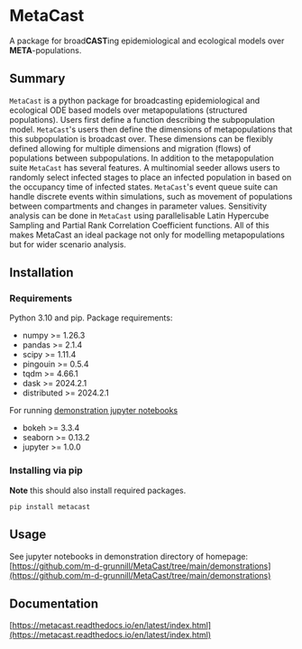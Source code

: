 # MetaCast


A package for broad**CAST**ing epidemiological and ecological models over **META**-populations.

## Summary

`MetaCast` is a python package for broadcasting epidemiological and ecological ODE based models
over metapopulations (structured populations). Users first define a function describing the
subpopulation model. `MetaCast`'s users then define the dimensions of metapopulations that this
subpopulation is broadcast over. These dimensions can be flexibly defined allowing for multiple
dimensions and migration (flows) of populations between subpopulations. In addition to the 
metapopulation suite `MetaCast` has several features. A multinomial seeder allows users to randomly
 select infected stages to place an infected population in based on the occupancy time of infected
states. `MetaCast`'s event queue suite can handle discrete events within simulations, such as 
movement of populations between compartments and changes in parameter values. Sensitivity 
analysis can be done in `MetaCast` using parallelisable Latin Hypercube Sampling and Partial Rank Correlation Coefficient
functions. All of this makes MetaCast an ideal package not only for modelling metapopulations but
for wider scenario analysis.

## Installation
### Requirements

Python 3.10 and pip.
Package requirements:
* numpy >= 1.26.3
* pandas >= 2.1.4
* scipy >= 1.11.4
* pingouin >= 0.5.4
* tqdm >= 4.66.1
* dask >= 2024.2.1
* distributed >= 2024.2.1

For running [demonstration jupyter notebooks](https://github.com/m-d-grunnill/MetaCast/tree/main/demonstrations)
* bokeh >= 3.3.4
* seaborn >= 0.13.2
* jupyter >= 1.0.0

### Installing via pip
**Note** this should also install required packages.
```
pip install metacast
```

## Usage
See jupyter notebooks in demonstration directory of homepage:
[https://github.com/m-d-grunnill/MetaCast/tree/main/demonstrations](https://github.com/m-d-grunnill/MetaCast/tree/main/demonstrations)

## Documentation
[https://metacast.readthedocs.io/en/latest/index.html](https://metacast.readthedocs.io/en/latest/index.html)
